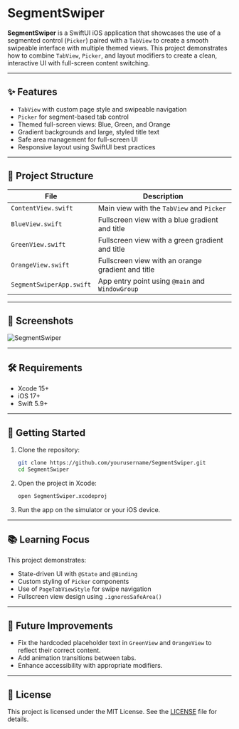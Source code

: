 # SegmentSwiper

**SegmentSwiper** is a SwiftUI iOS application that showcases the use of a segmented control (`Picker`) paired with a `TabView` to create a smooth swipeable interface with multiple themed views. This project demonstrates how to combine `TabView`, `Picker`, and layout modifiers to create a clean, interactive UI with full-screen content switching.

---

## ✨ Features

- `TabView` with custom page style and swipeable navigation
- `Picker` for segment-based tab control
- Themed full-screen views: Blue, Green, and Orange
- Gradient backgrounds and large, styled title text
- Safe area management for full-screen UI
- Responsive layout using SwiftUI best practices

---

## 📂 Project Structure

| File | Description |
|------|-------------|
| `ContentView.swift` | Main view with the `TabView` and `Picker` |
| `BlueView.swift` | Fullscreen view with a blue gradient and title |
| `GreenView.swift` | Fullscreen view with a green gradient and title |
| `OrangeView.swift` | Fullscreen view with an orange gradient and title |
| `SegmentSwiperApp.swift` | App entry point using `@main` and `WindowGroup` |

---

## 📸 Screenshots

![SegmentSwiper](https://github.com/user-attachments/assets/0e52d79e-f61e-412d-8e7e-27a1eb3bd504)

---

## 🛠 Requirements

- Xcode 15+
- iOS 17+
- Swift 5.9+

---

## 🚀 Getting Started

1. Clone the repository:
   ```bash
   git clone https://github.com/yourusername/SegmentSwiper.git
   cd SegmentSwiper
   ```

2. Open the project in Xcode:
   ```bash
   open SegmentSwiper.xcodeproj
   ```

3. Run the app on the simulator or your iOS device.

---

## 📚 Learning Focus

This project demonstrates:
- State-driven UI with `@State` and `@Binding`
- Custom styling of `Picker` components
- Use of `PageTabViewStyle` for swipe navigation
- Fullscreen view design using `.ignoresSafeArea()`

---

## 🧼 Future Improvements

- Fix the hardcoded placeholder text in `GreenView` and `OrangeView` to reflect their correct content.
- Add animation transitions between tabs.
- Enhance accessibility with appropriate modifiers.

---

## 📝 License

This project is licensed under the MIT License. See the [LICENSE](LICENSE) file for details.

